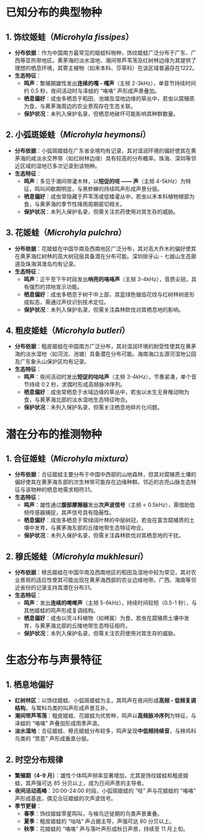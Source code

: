 # 已知分布的典型物种
## 1. 饰纹姬蛙（_Microhyla fissipes_）
- **分布依据**：作为中国南方最常见的姬蛙科物种，饰纹姬蛙广泛分布于广东、广西等亚热带地区。黄茅海的淡水湿地、潮间带芦苇荡及红树林边缘为其提供了理想的栖息环境，其寄主植物（如禾本科、莎草科）在该区域普遍存在1222。
- **生态特征**：
    - **鸣声**：繁殖期雄性发出**连续的嘎 - 嘎声**（主频 2-3kHz），单音节持续时间约 0.5 秒，夜间活动时与泽蛙的 “咯咯” 声形成声景叠加。
    - **栖息偏好**：成虫多栖息于稻田、池塘及湿地边缘的草丛中，若虫以腐殖质为食，与黄茅海周边的农业景观存在生态关联。
    - **保护状况**：未列入保护名录，但栖息地破坏可能影响其种群数量。
## 2. 小弧斑姬蛙（_Microhyla heymonsi_）
- **分布依据**：小弧斑姬蛙在广东省全境均有记录，其对湿润环境的偏好使其在黄茅海的咸淡水交界带（如红树林边缘）具有较高的分布概率。珠海、深圳等邻近区域的湿地已多次记录到该物种。
- **生态特征**：
    - **鸣声**：多见于潮间带灌木林，以**短促的吱 —— 声**（主频 4-5kHz）为特征，鸣叫间歇期明显，与黑蚱蝉的持续鸣声形成声景分层。
    - **栖息偏好**：成虫常隐藏于芦苇荡或低矮灌丛中，若虫以禾本科植物根部为食，与黄茅海的季节性降雨周期密切相关。
    - **保护状况**：未列入保护名录，但需关注农药使用对其生存的威胁。
## 3. 花姬蛙（_Microhyla pulchra_）
- **分布依据**：花姬蛙在中国华南及西南地区广泛分布，其对高大乔木的偏好使其在黄茅海红树林的高大树冠层具备潜在分布可能。深圳排牙山 - 七娘山生态廊道及珠海淇澳岛均有记录。
- **生态特征**：
    - **鸣声**：正午至下午时段发出**响亮的咯咯声**（主频 3-4kHz），音质尖锐，具有强烈的领地宣示功能。
    - **栖息偏好**：成虫多栖息于树干中上部，其蓝绿色锯齿花纹与红树林树皮形成拟态，需通过声纹识别技术定位。
    - **保护状况**：未列入保护名录，但需关注森林砍伐对其栖息地的影响。
## 4. 粗皮姬蛙（_Microhyla butleri_）
- **分布依据**：粗皮姬蛙在中国南方广泛分布，其对湿润环境的耐受性使其在黄茅海的淡水湿地（如河流、池塘）具备潜在分布可能。海南海口五源河湿地公园及广东象头山保护区均有记录。
- **生态特征**：
    - **鸣声**：夜间活动时发出**短促的咕咕声**（主频 3-4kHz），节奏紧凑，单个音节持续 0.2 秒，求偶时形成高频脉冲序列。
    - **栖息偏好**：成虫常栖息于水域边缘的草丛中，若虫以水生无脊椎动物为食，与黄茅海北部的淡水湿地生态特征吻合。
    - **保护状况**：未列入保护名录，但需关注栖息地碎片化问题。
# 潜在分布的推测物种
## 1. 合征姬蛙（_Microhyla mixtura_）
- **分布依据**：合征姬蛙主要分布于中国中西部的山地森林，但其对腐殖质土壤的偏好使其在黄茅海东部的次生林带可能存在边缘种群。邻近的古兜山脉生态特征与该物种的栖息地需求相符31。
- **生态特征**：
    - **鸣声**：雄性通过**腹部摩擦器**发出**次声波信号**（主频 < 0.5kHz），需借助低频传感器捕捉，其声信号具有隐蔽性。
    - **栖息偏好**：成虫多栖息于常绿阔叶林的中层树冠，若虫在富含腐殖质的土壤中发育，与黄茅海东部的丘陵地带生态特征吻合。
    - **保护状况**：未列入保护名录，但需关注森林砍伐对其栖息地的干扰。
## 2. 穆氏姬蛙（_Microhyla mukhlesuri_）
- **分布依据**：穆氏姬蛙在中国华南及西南地区的稻田及湿地中较为常见，其对农业景观的适应性使其可能出现在黄茅海西部的农业边缘地带。广西、海南等邻近省份的记录支持其潜在分布31。
- **生态特征**：
    - **鸣声**：发出**连续的唏唏声**（主频 5-6kHz），持续时间较短（0.5-1 秒），与其他姬蛙的鸣声形成复调结构。
    - **栖息偏好**：成虫以壳斗科植物（如栲属）为食，若虫在腐殖质土壤中发育，与黄茅海北部的丘陵地带生态特征相符。
    - **保护状况**：未列入保护名录，但需关注农药使用对其生存的威胁。
# 生态分布与声景特征
## 1. 栖息地偏好
- **红树林区**：以饰纹姬蛙、小弧斑姬蛙为主，其鸣声在夜间形成**高频 - 低频复调结构**，与鹭科鸟类的叫声形成声景互补。
- **潮间带芦苇荡**：粗皮姬蛙、花姬蛙为优势种，鸣声以**高频脉冲序列**为特征，与泽蛙的 “咯咯” 声叠加形成雨季声浪。
- **淡水湿地**：合征姬蛙、穆氏姬蛙分布较多，鸣声呈现**中低频持续音**，与秧鸡科鸟类的 “苦恶” 声形成垂直分层。
## 2. 时空分布规律
- **繁殖期（4-9 月）**：雄性个体鸣声频率显著增加，尤其是饰纹姬蛙和粗皮姬蛙，其声强可达 85 分贝以上，成为日间声景的主导者。
- **夜间活动高峰**：20:00-24:00 时段，小弧斑姬蛙的 “吱” 声与花姬蛙的 “咯咯” 声形成基底，偶见合征姬蛙的次声波信号。
- **季节更替**：
    - **春季**：饰纹姬蛙零星鸣叫，与候鸟迁徙期的鸟类声景重叠。
    - **夏季**：粗皮姬蛙的 “咕咕” 声占据主导，声强可达 80 分贝以上。
    - **秋季**：花姬蛙的 “咯咯” 声与落叶声形成秋日声景，持续至 11 月上旬。